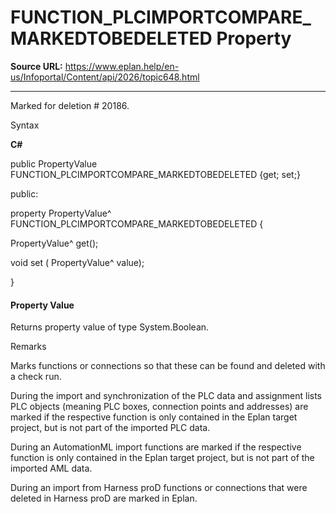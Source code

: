 # FUNCTION_PLCIMPORTCOMPARE_MARKEDTOBEDELETED Property

**Source URL:** https://www.eplan.help/en-us/Infoportal/Content/api/2026/topic648.html

---

Marked for deletion # 20186.

Syntax

**C#**



public PropertyValue FUNCTION_PLCIMPORTCOMPARE_MARKEDTOBEDELETED {get; set;}

public:

property PropertyValue^ FUNCTION_PLCIMPORTCOMPARE_MARKEDTOBEDELETED {

   PropertyValue^ get();

   void set (    PropertyValue^ value);

}


#### Property Value

Returns property value of type System.Boolean.

Remarks

Marks functions or connections so that these can be found and deleted with a check run.

During the import and synchronization of the PLC data and assignment lists PLC objects (meaning PLC boxes, connection points and addresses) are marked if the respective function is only contained in the Eplan target project, but is not part of the imported PLC data.

During an AutomationML import functions are marked if the respective function is only contained in the Eplan target project, but is not part of the imported AML data.

During an import from Harness proD functions or connections that were deleted in Harness proD are marked in Eplan.

